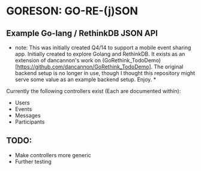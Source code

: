 # GORESON: GO-RE-(j)SON

## Example Go-lang / RethinkDB JSON API
* note: This was initially created Q4/14 to support a mobile event sharing app. Initially created to explore Golang and RethinkDB. It exists as an extension of dancannon's work on (GoRethink_TodoDemo)[https://github.com/dancannon/GoRethink_TodoDemo]. The original backend setup is no longer in use, though I thought this repository might serve some value as an example backend setup. Enjoy. *

Currently the following controllers exist (Each are documented within):
  - Users
  - Events
  - Messages
  - Participants

## TODO:
  - Make controllers more generic
  - Further testing
